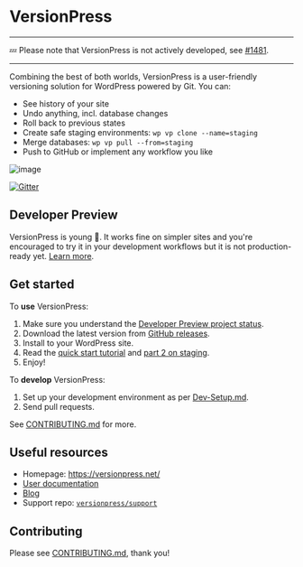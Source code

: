 # VersionPress

---

💤 Please note that VersionPress is not actively developed, see [#1481](https://github.com/versionpress/versionpress/issues/1481).

---

Combining the best of both worlds, VersionPress is a user-friendly versioning solution for WordPress powered by Git. You can:

- See history of your site
- Undo anything, incl. database changes
- Roll back to previous states
- Create safe staging environments: `wp vp clone --name=staging`
- Merge databases: `wp vp pull --from=staging`
- Push to GitHub or implement any workflow you like

![image](https://user-images.githubusercontent.com/101152/27992357-15600e14-6493-11e7-8e19-1e85c858a1b8.png)

[![Gitter](https://img.shields.io/gitter/room/nwjs/nw.js.svg)](https://gitter.im/versionpress/versionpress)

## Developer Preview

VersionPress is young 🐣. It works fine on simpler sites and you're encouraged to try it in your development workflows but it is not production-ready yet. [Learn more](https://docs.versionpress.net/en/getting-started/about-eap).

## Get started

To **use** VersionPress:

1. Make sure you understand the [Developer Preview project status](https://docs.versionpress.net/en/getting-started/about-eap).
2. Download the latest version from [GitHub releases](https://github.com/versionpress/versionpress/releases).
3. Install to your WordPress site.
4. Read the [quick start tutorial](https://versionpress.com/blog/2015/05/versionpress-1-0-walkthrough/) and [part 2 on staging](https://versionpress.com/blog/2015/09/versionpress-2-0-staging/).
5. Enjoy!

To **develop** VersionPress:

1. Set up your development environment as per [Dev-Setup.md](docs/content/en/developer/dev-setup.md).
2. Send pull requests.

See [CONTRIBUTING.md](./CONTRIBUTING.md) for more.

## Useful resources

- Homepage: <https://versionpress.net/>
- [User documentation](https://docs.versionpress.net/)
- [Blog](https://blog.versionpress.net/)
- Support repo: [`versionpress/support`](https://github.com/versionpress/support)

## Contributing

Please see [CONTRIBUTING.md](./CONTRIBUTING.md), thank you!
